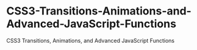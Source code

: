 # CSS3-Transitions-Animations-and-Advanced-JavaScript-Functions
CSS3 Transitions, Animations, and Advanced JavaScript Functions
